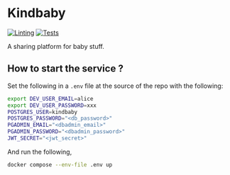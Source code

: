 # Kindbaby
[![Linting](https://github.com/VianneyRousset/kindbaby/actions/workflows/linting.yaml/badge.svg?branch=dev)](https://github.com/VianneyRousset/kindbaby/actions/workflows/linting.yaml)
[![Tests](https://github.com/VianneyRousset/kindbaby/actions/workflows/tests.yaml/badge.svg?branch=dev)](https://github.com/VianneyRousset/kindbaby/actions/workflows/tests.yaml)

A sharing platform for baby stuff.

## How to start the service ?

Set the following in a `.env` file at the source of the repo with the following:

```sh
export DEV_USER_EMAIL=alice
export DEV_USER_PASSWORD=xxx
POSTGRES_USER=kindbaby
POSTGRES_PASSWORD="<db_password>"
PGADMIN_EMAIL="<dbadmin_email>"
PGADMIN_PASSWORD="<dbadmin_password>"
JWT_SECRET="<jwt_secret>"
```

And run the following,

```sh
docker compose --env-file .env up
```
